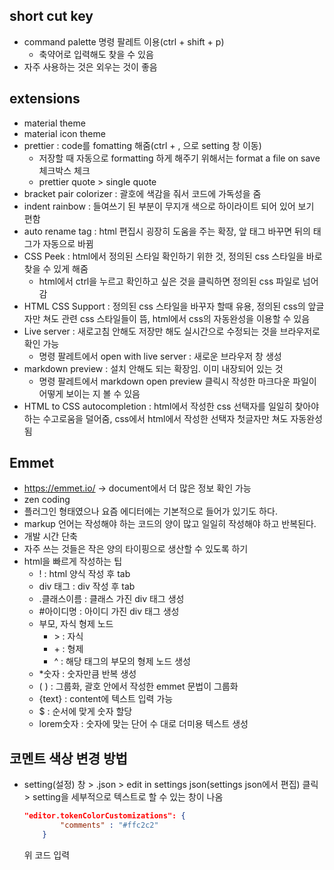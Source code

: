 ## short cut key

- command palette 명령 팔레트 이용(ctrl + shift + p)
  - 축약어로 입력해도 찾을 수 있음
- 자주 사용하는 것은 외우는 것이 좋음

## extensions

- material theme
- material icon theme
- prettier : code를 fomatting 해줌(ctrl + , 으로 setting 창 이동)
  - 저장할 때 자동으로 formatting 하게 해주기 위해서는 format a file on save 체크박스 체크
  - prettier quote > single quote
- bracket pair colorizer : 괄호에 색감을 줘서 코드에 가독성을 줌
- indent rainbow : 들여쓰기 된 부분이 무지개 색으로 하이라이트 되어 있어 보기 편함
- auto rename tag : html 편집시 굉장히 도움을 주는 확장, 앞 태그 바꾸면 뒤의 태그가 자동으로 바뀜
- CSS Peek : html에서 정의된 스타일 확인하기 위한 것, 정의된 css 스타일을 바로 찾을 수 있게 해줌
  - html에서 ctrl을 누르고 확인하고 싶은 것을 클릭하면 정의된 css 파일로 넘어감
- HTML CSS Support : 정의된 css 스타일을 바꾸자 할때 유용, 정의된 css의 앞글자만 쳐도 관련 css 스타일들이 뜸, html에서 css의 자동완성을 이용할 수 있음
- Live server : 새로고침 안해도 저장만 해도 실시간으로 수정되는 것을 브라우저로 확인 가능
  - 명령 팔레트에서 open with live server : 새로운 브라우저 창 생성
- markdown preview : 설치 안해도 되는 확장임. 이미 내장되어 있는 것
  - 명령 팔레트에서 markdown open preview 클릭시 작성한 마크다운 파일이 어떻게 보이는 지 볼 수 있음
- HTML to CSS autocompletion : html에서 작성한 css 선택자를 일일히 찾아야 하는 수고로움을 덜어줌, css에서 html에서 작성한 선택자 첫글자만 쳐도 자동완성 됨

## Emmet

- https://emmet.io/ -> document에서 더 많은 정보 확인 가능
- zen coding
- 플러그인 형태였으나 요즘 에디터에는 기본적으로 들어가 있기도 하다.
- markup 언어는 작성해야 하는 코드의 양이 많고 일일히 작성해야 하고 반복된다.
- 개발 시간 단축
- 자주 쓰는 것들은 작은 양의 타이핑으로 생산할 수 있도록 하기
- html을 빠르게 작성하는 팁
  - ! : html 양식 작성 후 tab
  - div 태그 : div 작성 후 tab
  - .클래스이름 : 클래스 가진 div 태그 생성
  - #아이디명 : 아이디 가진 div 태그 생성
  - 부모, 자식 형제 노드
    - \> : 자식
    - \+ : 형제
    - \^ : 해당 태그의 부모의 형제 노드 생성
  - \*숫자 : 숫자만큼 반복 생성
  - ( ) : 그룹화, 괄호 안에서 작성한 emmet 문법이 그룹화
  - {text} : content에 텍스트 입력 가능
  - $ : 순서에 맞게 숫자 할당
  - lorem숫자 : 숫자에 맞는 단어 수 대로 더미용 텍스트 생성

## 코멘트 색상 변경 방법

- setting(설정) 창 > .json > edit in settings json(settings json에서 편집) 클릭 > setting을 세부적으로 텍스트로 할 수 있는 창이 나옴
  ```json
  "editor.tokenColorCustomizations": {
          "comments" : "#ffc2c2"
      }
  ```
  위 코드 입력

